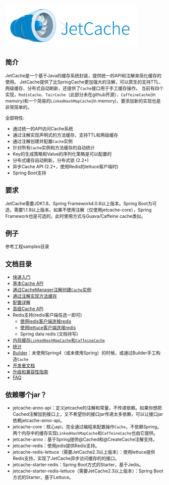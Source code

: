 
![JetCache logo](../images/logo_jetcache.png)

## 简介
JetCache是一个基于Java的缓存系统封装，提供统一的API和注解来简化缓存的使用。
JetCache提供了比SpringCache更加强大的注解，可以原生的支持TTL、两级缓存、分布式自动刷新，还提供了```Cache```接口用于手工缓存操作。
当前有四个实现，```RedisCache```、```TairCache```（此部分未在github开源）、```CaffeineCache```(in memory)和一个简易的```LinkedHashMapCache```(in memory)，要添加新的实现也是非常简单的。

全部特性:
* 通过统一的API访问Cache系统
* 通过注解实现声明式的方法缓存，支持TTL和两级缓存
* 通过注解创建并配置```Cache```实例
* 针对所有```Cache```实例和方法缓存的自动统计
* Key的生成策略和Value的序列化策略是可以配置的
* 分布式缓存自动刷新，分布式锁 (2.2+)
* 异步Cache API (2.2+，使用Redis的lettuce客户端时)
* Spring Boot支持

## 要求
JetCache需要JDK1.8、Spring Framework4.0.8以上版本。Spring Boot为可选，需要1.1.9以上版本。如果不使用注解（仅使用jetcache-core），Spring Framework也是可选的，此时使用方式与Guava/Caffeine cache类似。

## 例子
参考工程samples目录

## 文档目录
* [快速入门](GettingStarted.md)
* [基本Cache API](CacheAPI.md)
* [通过CacheManager注解创建```Cache```实例](CreateCache.md)
* [通过注解实现方法缓存](MethodCache.md)
* [配置详解](Config.md)
* [高级Cache API](AdvancedCacheAPI.md)
* Redis支持(redis客户端任选一即可)
  * [使用jedis客户端连接redis](RedisWithJedis.md)
  * [使用lettuce客户端连接redis](RedisWithLettuce.md)
  * Spring data redis (文档待写)
* [内存缓存```LinkedHashMapCache```和```CaffeineCache```](Embedded.md)
* [统计](Stat.md)
* [Builder](Builder.md)：未使用Spring4（或未使用Spring）的时候，或通过Builder手工构造```Cache```
* [开发者文档](DevNote.md)
* [升级和兼容性指南](Compatibility.md)
* [FAQ](FAQ.md)

## 依赖哪个jar？
* jetcache-anno-api：定义jetcache的注解和常量，不传递依赖。如果你想把Cached注解加到接口上，又不希望你的接口jar传递太多依赖，可以让接口jar依赖jetcache-anno-api。
* jetcache-core：核心api，完全通过编程来配置操作```Cache```，不依赖Spring。两个内存中的缓存实现```LinkedHashMapCache```和```CaffeineCache```也由它提供。
* jetcache-anno：基于Spring提供@Cached和@CreateCache注解支持。
* jetcache-redis：使用jedis提供Redis支持。
* jetcache-redis-lettuce（需要JetCache2.3以上版本）：使用lettuce提供Redis支持，实现了JetCache异步访问缓存的的接口。
* jetcache-starter-redis：Spring Boot方式的Starter，基于Jedis。
* jetcache-starter-redis-lettuce（需要JetCache2.3以上版本）：Spring Boot方式的Starter，基于Lettuce。

